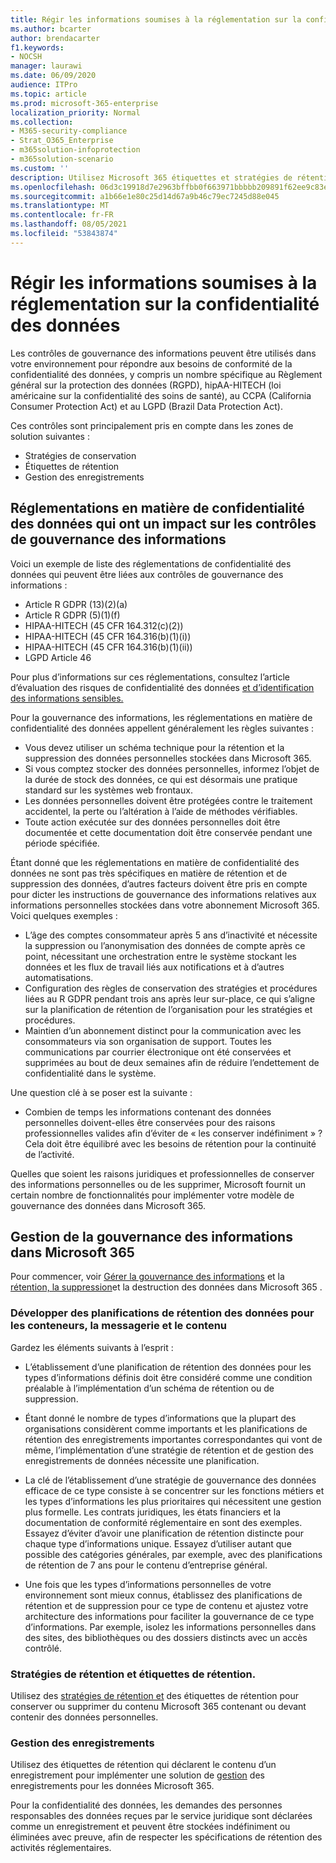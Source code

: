 ```yaml
---
title: Régir les informations soumises à la réglementation sur la confidentialité des données
ms.author: bcarter
author: brendacarter
f1.keywords:
- NOCSH
manager: laurawi
ms.date: 06/09/2020
audience: ITPro
ms.topic: article
ms.prod: microsoft-365-enterprise
localization_priority: Normal
ms.collection:
- M365-security-compliance
- Strat_O365_Enterprise
- m365solution-infoprotection
- m365solution-scenario
ms.custom: ''
description: Utilisez Microsoft 365 étiquettes et stratégies de rétention pour gérer les données personnelles dans votre environnement Microsoft 365 de rétention.
ms.openlocfilehash: 06d3c19918d7e2963bffbb0f663971bbbbb209891f62ee9c83ebcc59b74e16d1
ms.sourcegitcommit: a1b66e1e80c25d14d67a9b46c79ec7245d88e045
ms.translationtype: MT
ms.contentlocale: fr-FR
ms.lasthandoff: 08/05/2021
ms.locfileid: "53843874"
---
```

# <a name="govern-information-subject-to-data-privacy-regulation"></a>Régir les informations soumises à la réglementation sur la confidentialité des données

Les contrôles de gouvernance des informations peuvent être utilisés dans votre environnement pour répondre aux besoins de conformité de la confidentialité des données, y compris un nombre spécifique au Règlement général sur la protection des données (RGPD), hipAA-HITECH (loi américaine sur la confidentialité des soins de santé), au CCPA (California Consumer Protection Act) et au LGPD (Brazil Data Protection Act). 

Ces contrôles sont principalement pris en compte dans les zones de solution suivantes :

- Stratégies de conservation
- Étiquettes de rétention
- Gestion des enregistrements

## <a name="data-privacy-regulations-impacting-information-governance-controls"></a>Réglementations en matière de confidentialité des données qui ont un impact sur les contrôles de gouvernance des informations

Voici un exemple de liste des réglementations de confidentialité des données qui peuvent être liées aux contrôles de gouvernance des informations :

- Article R GDPR (13)(2)(a)
- Article R GDPR (5)(1)(f)
- HIPAA-HITECH (45 CFR 164.312(c)(2))
- HIPAA-HITECH (45 CFR 164.316(b)(1)(i))
- HIPAA-HITECH (45 CFR 164.316(b)(1)(ii))
- LGPD Article 46

Pour plus d’informations sur ces réglementations, consultez l’article d’évaluation des risques de confidentialité des données [et d’identification des informations sensibles.](information-protection-deploy-assess.md)

Pour la gouvernance des informations, les réglementations en matière de confidentialité des données appellent généralement les règles suivantes :

- Vous devez utiliser un schéma technique pour la rétention et la suppression des données personnelles stockées dans Microsoft 365.
- Si vous comptez stocker des données personnelles, informez l’objet de la durée de stock des données, ce qui est désormais une pratique standard sur les systèmes web frontaux.
- Les données personnelles doivent être protégées contre le traitement accidentel, la perte ou l’altération à l’aide de méthodes vérifiables.
- Toute action exécutée sur des données personnelles doit être documentée et cette documentation doit être conservée pendant une période spécifiée.

Étant donné que les réglementations en matière de confidentialité des données ne sont pas très spécifiques en matière de rétention et de suppression des données, d’autres facteurs doivent être pris en compte pour dicter les instructions de gouvernance des informations relatives aux informations personnelles stockées dans votre abonnement Microsoft 365. Voici quelques exemples :

- L’âge des comptes consommateur après 5 ans d’inactivité et nécessite la suppression ou l’anonymisation des données de compte après ce point, nécessitant une orchestration entre le système stockant les données et les flux de travail liés aux notifications et à d’autres automatisations.
- Configuration des règles de conservation des stratégies et procédures liées au R GDPR pendant trois ans après leur sur-place, ce qui s’aligne sur la planification de rétention de l’organisation pour les stratégies et procédures.
- Maintien d’un abonnement distinct pour la communication avec les consommateurs via son organisation de support. Toutes les communications par courrier électronique ont été conservées et supprimées au bout de deux semaines afin de réduire l’endettement de confidentialité dans le système.

Une question clé à se poser est la suivante : 

- Combien de temps les informations contenant des données personnelles doivent-elles être conservées pour des raisons professionnelles valides afin d’éviter de « les conserver indéfiniment » ? Cela doit être équilibré avec les besoins de rétention pour la continuité de l’activité.

Quelles que soient les raisons juridiques et professionnelles de conserver des informations personnelles ou de les supprimer, Microsoft fournit un certain nombre de fonctionnalités pour implémenter votre modèle de gouvernance des données dans Microsoft 365.

## <a name="managing-information-governance-in-microsoft-365"></a>Gestion de la gouvernance des informations dans Microsoft 365

Pour commencer, voir [Gérer la gouvernance des informations](../compliance/manage-information-governance.md) et la [rétention, la suppression](/office365/Enterprise/office-365-data-retention-deletion-and-destruction-overview)et la destruction des données dans Microsoft 365 .

### <a name="develop-data-retention-schedules-for-containers-email-and-content"></a>Développer des planifications de rétention des données pour les conteneurs, la messagerie et le contenu

Gardez les éléments suivants à l’esprit :

- L’établissement d’une planification de rétention des données pour les types d’informations définis doit être considéré comme une condition préalable à l’implémentation d’un schéma de rétention ou de suppression.

- Étant donné le nombre de types d’informations que la plupart des organisations considèrent comme importants et les planifications de rétention des enregistrements importantes correspondantes qui vont de même, l’implémentation d’une stratégie de rétention et de gestion des enregistrements de données nécessite une planification. 

- La clé de l’établissement d’une stratégie de gouvernance des données efficace de ce type consiste à se concentrer sur les fonctions métiers et les types d’informations les plus prioritaires qui nécessitent une gestion plus formelle. Les contrats juridiques, les états financiers et la documentation de conformité réglementaire en sont des exemples. Essayez d’éviter d’avoir une planification de rétention distincte pour chaque type d’informations unique. Essayez d’utiliser autant que possible des catégories générales, par exemple, avec des planifications de rétention de 7 ans pour le contenu d’entreprise général.

- Une fois que les types d’informations personnelles de votre environnement sont mieux connus, établissez des planifications de rétention et de suppression pour ce type de contenu et ajustez votre architecture des informations pour faciliter la gouvernance de ce type d’informations. Par exemple, isolez les informations personnelles dans des sites, des bibliothèques ou des dossiers distincts avec un accès contrôlé.

### <a name="retention-policies-and-retention-labels"></a>Stratégies de rétention et étiquettes de rétention.

Utilisez des [stratégies de rétention et](../compliance/retention.md) des étiquettes de rétention pour conserver ou supprimer du contenu Microsoft 365 contenant ou devant contenir des données personnelles.

### <a name="records-management"></a>Gestion des enregistrements

Utilisez des étiquettes de rétention qui déclarent le contenu d’un enregistrement pour implémenter une solution de [gestion](../compliance/records-management.md) des enregistrements pour les données Microsoft 365.

Pour la confidentialité des données, les demandes des personnes responsables des données reçues par le service juridique sont déclarées comme un enregistrement et peuvent être stockées indéfiniment ou éliminées avec preuve, afin de respecter les spécifications de rétention des activités réglementaires.